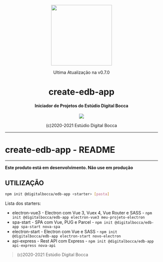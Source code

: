 <p align="center">
  <img src="https://estudiodigitalbocca.com.br/edb-logo.svg" width="200px">
  <p align="center">Ultima Atualização na v0.7.0</p>
  <h1 align="center">create-edb-app</h1>
  <h4 align="center">
    Iniciador de Projetos do Estúdio Digital Bocca
  </h4>
  <p align="center">
    <img src="https://badgen.net/badge/version/v0.7.0/orange">
  </p>
  <p align="center">(c)2020-2021 Estúdio Digital Bocca</p>
</p>

---

# create-edb-app - README

---

**Este produto está em desenvolvimento. Não use em produção**

## UTILIZAÇÃO

```bash
npm init @digitalbocca/edb-app <starter> [pasta]
```

Lista dos starters:

- electron-vue3 - Electron com Vue 3, Vuex 4, Vue Router e SASS - `npm init @digitalbocca/edb-app electron-vue3 meu-projeto-electron`
- spa-start - SPA com Vue, PUG e Parcel - `npm init @digitalbocca/edb-app spa-start nova-spa`
- electron-start - Electron com Vue e SASS - `npm init @digitalbocca/edb-app electron-start novo-electron`
- api-express - Rest API com Express - `npm init @digitalbocca/edb-app api-express nova-api`

> (c)2020-2021 Estúdio Digital Bocca
